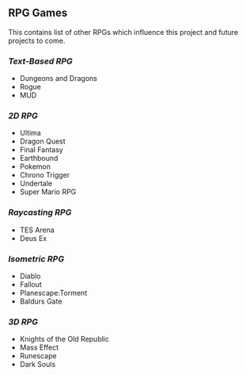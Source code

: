 ## **RPG Games**

This contains list of other RPGs which influence this project and future projects to come.

### _Text-Based RPG_

- Dungeons and Dragons
- Rogue
- MUD

### _2D RPG_

- Ultima
- Dragon Quest
- Final Fantasy
- Earthbound
- Pokemon
- Chrono Trigger
- Undertale
- Super Mario RPG

### _Raycasting RPG_

- TES Arena
- Deus Ex

### _Isometric RPG_

- Diablo
- Fallout
- Planescape:Torment
- Baldurs Gate

### _3D RPG_

- Knights of the Old Republic
- Mass Effect
- Runescape
- Dark Souls
